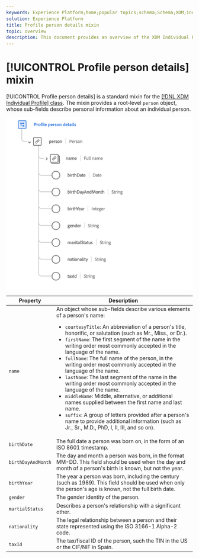 ```yaml
---
keywords: Experience Platform;home;popular topics;schema;Schema;XDM;individual profile;fields;schemas;Schemas;identityMap;identity map;Identity map;Schema design;map;Map;union schema;union
solution: Experience Platform
title: Profile person details mixin
topic: overview
description: This document provides an overview of the XDM Individual Profile class.
---
```


# [!UICONTROL Profile person details] mixin

[!UICONTROL Profile person details] is a standard mixin for the [[!DNL XDM Individual Profile] class](../../classes/individual-profile.md). The mixin provides a root-level `person` object, whose sub-fields describe personal information about an individual person.

<img src='../../images/mixins/profile-person-details.png' width=600 />

| Property | Description |
| --- | --- |
| `name` | An object whose sub-fields describe various elements of a person's name: <ul><li>`courtesyTitle`: An abbreviation of a person's title, honorific, or salutation (such as Mr., Miss., or Dr.).</li><li>`firstName`: The first segment of the name in the writing order most commonly accepted in the language of the name.</li><li>`fullName`: The full name of the person, in the writing order most commonly accepted in the language of the name.</li><li>`lastName`: The last segment of the name in the writing order most commonly accepted in the language of the name.</li><li>`middleName`: Middle, alternative, or additional names supplied between the first name and last name.</li><li>`suffix`: A group of letters provided after a person's name to provide additional information (such as Jr., Sr., M.D., PhD, I, II, III, and so on).</li></ul> |
| `birthDate` | The full date a person was born on, in the form of an ISO 8601 timestamp. |
| `birthDayAndMonth` | The day and month a person was born, in the format MM-DD. This field should be used when the day and month of a person's birth is known, but not the year. |
| `birthYear` | The year a person was born, including the century (such as 1989). This field should be used when only the person's age is known, not the full birth date. |
| `gender` | The gender identity of the person. |
| `martialStatus` | Describes a person's relationship with a significant other. |
| `nationality` | The legal relationship between a person and their state represented using the ISO 3166-1 Alpha-2 code. |
| `taxId` | The tax/fiscal ID of the person, such the TIN in the US or the CIF/NIF in Spain. |
